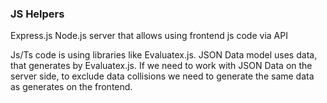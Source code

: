 ### JS Helpers

Express.js Node.js server that allows using frontend js code via API

Js/Ts code is using libraries like Evaluatex.js. 
JSON Data model uses data, that generates by Evaluatex.js.
If we need to work with JSON Data on the server side, 
to exclude data collisions we need to generate the same 
data as generates on the frontend. 
  
